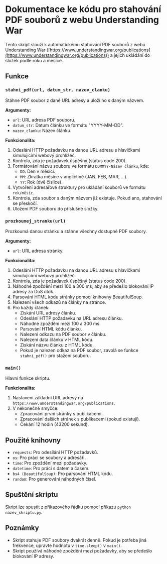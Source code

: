 # Dokumentace ke kódu pro stahování PDF souborů z webu Understanding War

Tento skript slouží k automatickému stahování PDF souborů z webu Understanding War ([https://www.understandingwar.org/publications](https://www.understandingwar.org/publications)) a jejich ukládání do složek podle roku a měsíce.

## Funkce

### `stahni_pdf(url, datum_str, nazev_clanku)`

Stáhne PDF soubor z dané URL adresy a uloží ho s daným názvem.

**Argumenty:**

* `url`: URL adresa PDF souboru.
* `datum_str`: Datum článku ve formátu "YYYY-MM-DD".
* `nazev_clanku`: Název článku.

**Funkcionalita:**

1. Odeslání HTTP požadavku na danou URL adresu s hlavičkami simulujícími webový prohlížeč.
2. Kontrola, zda je požadavek úspěšný (status code 200).
3. Formátování názvu souboru ve formátu `DDMMYY-Název článku`, kde:
    * `DD`: Den v měsíci.
    * `MM`: Zkratka měsíce v angličtině (JAN, FEB, MAR, ...).
    * `YY`: Rok (dvě číslice).
4. Vytvoření adresářové struktury pro ukládání souborů ve formátu `rok/měsíc`.
5. Kontrola, zda soubor s daným názvem již existuje. Pokud ano, stahování se přeskočí.
6. Uložení PDF souboru do příslušné složky.

### `prozkoumej_stranku(url)`

Prozkoumá danou stránku a stáhne všechny dostupné PDF soubory.

**Argumenty:**

* `url`: URL adresa stránky.

**Funkcionalita:**

1. Odeslání HTTP požadavku na danou URL adresu s hlavičkami simulujícími webový prohlížeč.
2. Kontrola, zda je požadavek úspěšný (status code 200).
3. Náhodné zpoždění mezi 100 a 300 ms, aby se předešlo blokování IP adresy za DoS útok.
4. Parsování HTML kódu stránky pomocí knihovny BeautifulSoup.
5. Nalezení všech odkazů na články na stránce.
6. Pro každý článek:
    * Získání URL adresy článku.
    * Odeslání HTTP požadavku na URL adresu článku.
    * Náhodné zpoždění mezi 100 a 300 ms.
    * Parsování HTML kódu článku.
    * Nalezení odkazu na PDF soubor v článku.
    * Nalezení data článku v HTML kódu.
    * Získání názvu článku z HTML kódu.
    * Pokud je nalezen odkaz na PDF soubor, zavolá se funkce `stahni_pdf()` pro stažení souboru.

### `main()`

Hlavní funkce skriptu.

**Funkcionalita:**

1. Nastavení základní URL adresy na `https://www.understandingwar.org/publications`.
2. V nekonečné smyčce:
    * Zpracování první stránky s publikacemi.
    * Zpracování dalších stránek s publikacemi (pokud existují).
    * Čekání 12 hodin (43200 sekund).

## Použité knihovny

* `requests`: Pro odesílání HTTP požadavků.
* `os`: Pro práci se soubory a adresáři.
* `time`: Pro zpoždění mezi požadavky.
* `datetime`: Pro práci s datem a časem.
* `bs4 (BeautifulSoup)`: Pro parsování HTML kódu.
* `random`: Pro generování náhodných čísel.

## Spuštění skriptu

Skript lze spustit z příkazového řádku pomocí příkazu `python nazev_skriptu.py`.

## Poznámky

* Skript stahuje PDF soubory dvakrát denně. Pokud je potřeba jiná frekvence, upravte hodnotu v `time.sleep()` v `main()`.
* Skript používá náhodné zpoždění mezi požadavky, aby se předešlo blokování IP adresy.
